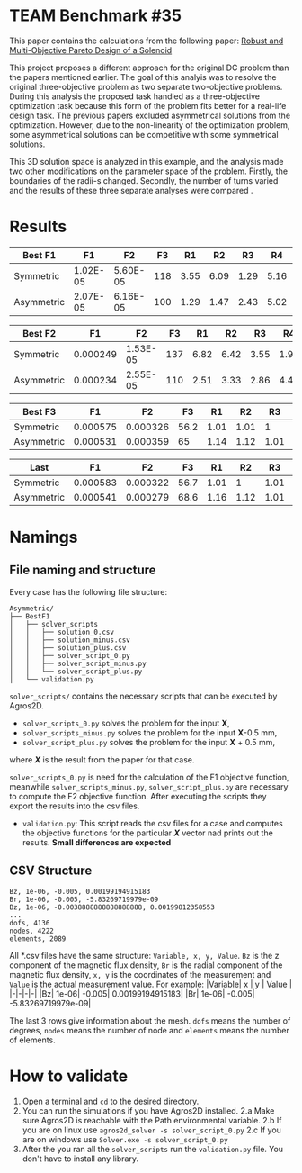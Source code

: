 # TEAM Benchmark #35

This paper contains the calculations from the following
paper: [Robust and Multi-Objective Pareto Design of a Solenoid ](https://www.mdpi.com/2079-9292/10/17/2139)

This project proposes a different approach for the original DC problem than the papers mentioned earlier. The goal of
this analyis was to resolve the original three-objective problem as two separate two-objective problems. During this
analysis the proposed task handled as a three-objective optimization task because this form of the problem fits better
for a real-life design task. The previous papers excluded asymmetrical solutions from the optimization. However, due to
the non-linearity of the optimization problem, some asymmetrical solutions can be competitive with some symmetrical
solutions.

This 3D solution space is analyzed in this example, and the analysis made two other modifications on the parameter space
of the problem. Firstly, the boundaries of the radii-s changed. Secondly, the number of turns varied and the results of
these three separate analyses were compared .

# Results

| Best F1    | F1       | F2       | F3  | R1   | R2   | R3   | R4   | R5   | R6   | R7   | R8  | R9   | R10  | R11  | R12  | R13  | R14  | R15  | R16  | R17  | R18  | R19  | R20  |
|------------|----------|----------|-----|------|------|------|------|------|------|------|-----|------|------|------|------|------|------|------|------|------|------|------|------|
| Symmetric  | 1.02E-05 | 5.60E-05 | 118 | 3.55 | 6.09 | 1.29 | 5.16 | 5.76 | 7.22 | 7    | 7.5 | 7.5  | 7.9  | 7.9  | 7.5  | 7.5  | 7    | 7.22 | 5.76 | 5.16 | 1.29 | 6.09 | 3.55 |
| Asymmetric | 2.07E-05 | 6.16E-05 | 100 | 1.29 | 1.47 | 2.43 | 5.02 | 6.42 | 5.43 | 6.54 | 6.8 | 6.99 | 7.14 | 7.18 | 6.92 | 6.69 | 6.67 | 5.82 | 5.55 | 4.47 | 1.47 | 4.61 | 1.06 |

| Best F2    | F1       | F2       | F3  | R1   | R2   | R3   | R4   | R5   | R6   | R7   | R8   | R9   | R10   | R11  | R12  | R13  | R14  | R15  | R16  | R17  | R18  | R19  | R20  |
|------------|----------|----------|-----|------|------|------|------|------|------|------|------|------|-------|------|------|------|------|------|------|------|------|------|------|
| Symmetric  | 0.000249 | 1.53E-05 | 137 | 6.82 | 6.42 | 3.55 | 1.97 | 5.33 | 7.07 | 8.99 | 8.69 | 9.76 | 9.99  | 9.99 | 9.76 | 8.69 | 8.99 | 7.07 | 5.33 | 1.97 | 3.55 | 6.42 | 6.82 |
| Asymmetric | 0.000234 | 2.55E-05 | 110 | 2.51 | 3.33 | 2.86 | 4.44 | 4.98 | 6.44 | 6.92 | 8.97 | 7.42 | 10.82 | 8.03 | 8.18 | 8.39 | 7.11 | 6    | 5.01 | 3.75 | 1.5  | 2.57 | 1.09 |

| Best F3    | F1       | F2       | F3   | R1   | R2   | R3   | R4   | R5   | R6   | R7   | R8   | R9   | R10  | R11  | R12  | R13  | R14  | R15  | R16  | R17  | R18  | R19  | R20  |
|------------|----------|----------|------|------|------|------|------|------|------|------|------|------|------|------|------|------|------|------|------|------|------|------|------|
| Symmetric  | 0.000575 | 0.000326 | 56.2 | 1.01 | 1.01 | 1    | 1.01 | 1    | 1.02 | 5.51 | 5.5  | 5.55 | 5.51 | 5.51 | 5.55 | 5.5  | 5.51 | 1.02 | 1    | 1.01 | 1    | 1.01 | 1.01 |
| Asymmetric | 0.000531 | 0.000359 | 65   | 1.14 | 1.12 | 1.01 | 1.29 | 1.03 | 5.48 | 5.65 | 5.75 | 6.03 | 6.62 | 5.69 | 5.67 | 5.73 | 5.54 | 1.31 | 1.37 | 1.17 | 1.07 | 1.08 | 1.26 |

| Last       | F1       | F2       | F3   | R1   | R2   | R3   | R4   | R5   | R6   | R7   | R8   | R9   | R10  | R11  | R12  | R13  | R14  | R15  | R16  | R17  | R18  | R19  | R20  |
|------------|----------|----------|------|------|------|------|------|------|------|------|------|------|------|------|------|------|------|------|------|------|------|------|------|
| Symmetric  | 0.000583 | 0.000322 | 56.7 | 1.01 | 1    | 1.01 | 1.01 | 1.04 | 1.15 | 5.61 | 5.5  | 5.5  | 5.54 | 5.54 | 5.5  | 5.5  | 5.61 | 1.15 | 1.04 | 1.01 | 1.01 | 1    | 1.01 |
| Asymmetric | 0.000541 | 0.000279 | 68.6 | 1.16 | 1.12 | 1.01 | 1.67 | 1.15 | 4.35 | 5.84 | 6.07 | 5.96 | 6.71 | 6.08 | 6.49 | 6.38 | 5.94 | 1.3  | 3.15 | 1.17 | 1.08 | 1.03 | 1    |

# Namings

## File naming and structure

Every case has the following file structure:

```
Asymmetric/
├── BestF1
│   ├── solver_scripts
│   │   ├── solution_0.csv
│   │   ├── solution_minus.csv
│   │   ├── solution_plus.csv
│   │   ├── solver_script_0.py
│   │   ├── solver_script_minus.py
│   │   └── solver_script_plus.py
│   └── validation.py
```

```solver_scripts/``` contains the necessary scripts that can be executed by Agros2D.

- ```solver_scripts_0.py``` solves the problem for the input **X**,
- ```solver_scripts_minus.py``` solves the problem for the input **X**-0.5 mm,
- ```solver_script_plus.py``` solves the problem for the input **X** + 0.5 mm,

where ***X*** is the result from the paper for that case.

```solver_scripts_0.py``` is need for the calculation of the F1 objective function,
meanwhile  ```solver_scripts_minus.py```, ```solver_script_plus.py``` are necessary to compute the F2 objective
function. After executing the scripts they export the results into the csv files.

- ```validation.py```:
  This script reads the csv files for a case and computes the objective functions for the particular ***X*** vector nad
  prints out the results. **Small differences are expected**

## CSV Structure

```csv
Bz, 1e-06, -0.005, 0.00199194915183
Br, 1e-06, -0.005, -5.83269719979e-09
Bz, 1e-06, -0.0038888888888888888, 0.00199812358553
...
dofs, 4136
nodes, 4222
elements, 2089
```

All *.csv files have the same structure: ```Variable, x, y, Value```. ```Bz``` is the z component of the magnetic flux
density, ```Br``` is the radial component of the magnetic flux density, ```x, y``` is the coordinates of the measurement
and ```Value``` is the actual measurement value. For example:
|Variable| x | y | Value | |-|-|-|-| |Bz| 1e-06| -0.005| 0.00199194915183| |Br| 1e-06| -0.005| -5.83269719979e-09|

The last 3 rows give information about the mesh. ```dofs``` means the number of degrees, ```nodes``` means the number of
node and ```elements``` means the number of elements.

# How to validate

1. Open a terminal and ```cd``` to the desired directory.
2. You can run the simulations if you have Agros2D installed. 2.a Make sure Agros2D is reachable with the Path
   environmental variable. 2.b If you are on linux use ```agros2d_solver -s solver_script_0.py```
   2.c If you are on windows use ```Solver.exe -s solver_script_0.py```
3. After the you ran all the ```solver_scripts``` run the ```validation.py``` file. You don't have to install any
   library.
